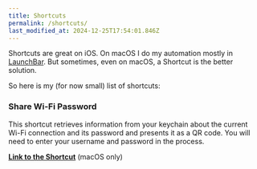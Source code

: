 ```yaml
---
title: Shortcuts
permalink: /shortcuts/
last_modified_at: 2024-12-25T17:54:01.846Z
---
```


Shortcuts are great on iOS. On macOS I do my automation mostly in [LaunchBar](https://ptujec.github.io/launchbar). But sometimes, even on macOS, a Shortcut is the better solution. 

So here is my (for now small) list of shortcuts: 

### Share Wi-Fi Password
This shortcut retrieves information from your keychain about the current Wi-Fi connection and its password and presents it as a QR code. You will need to enter your username and password in the process. 

**[Link to the Shortcut](https://www.icloud.com/shortcuts/e2463e2b39d14c5f98a8bb38f8a6746c)** (macOS only)